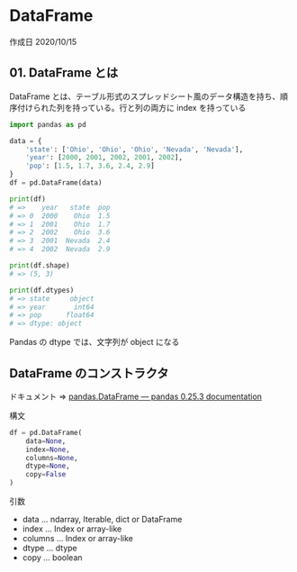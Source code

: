 # DataFrame

作成日 2020/10/15

## 01. DataFrame とは

DataFrame とは、テーブル形式のスプレッドシート風のデータ構造を持ち、順序付けられた列を持っている。行と列の両方に index を持っている

```python
import pandas as pd

data = {
    'state': ['Ohio', 'Ohio', 'Ohio', 'Nevada', 'Nevada'],
    'year': [2000, 2001, 2002, 2001, 2002],
    'pop': [1.5, 1.7, 3.6, 2.4, 2.9]
}
df = pd.DataFrame(data)

print(df)
# =>    year   state  pop
# => 0  2000    Ohio  1.5
# => 1  2001    Ohio  1.7
# => 2  2002    Ohio  3.6
# => 3  2001  Nevada  2.4
# => 4  2002  Nevada  2.9

print(df.shape)
# => (5, 3)

print(df.dtypes)
# => state     object
# => year       int64
# => pop      float64
# => dtype: object
```

Pandas の dtype では、文字列が object になる

## DataFrame のコンストラクタ

ドキュメント => [pandas\.DataFrame — pandas 0\.25\.3 documentation](https://pandas.pydata.org/pandas-docs/stable/reference/api/pandas.DataFrame.html)

構文

```python
df = pd.DataFrame(
    data=None,
    index=None,
    columns=None,
    dtype=None,
    copy=False
)
```

引数

- data ... ndarray, Iterable, dict or DataFrame
- index ... Index or array-like
- columns ... Index or array-like
- dtype ... dtype
- copy ... boolean
